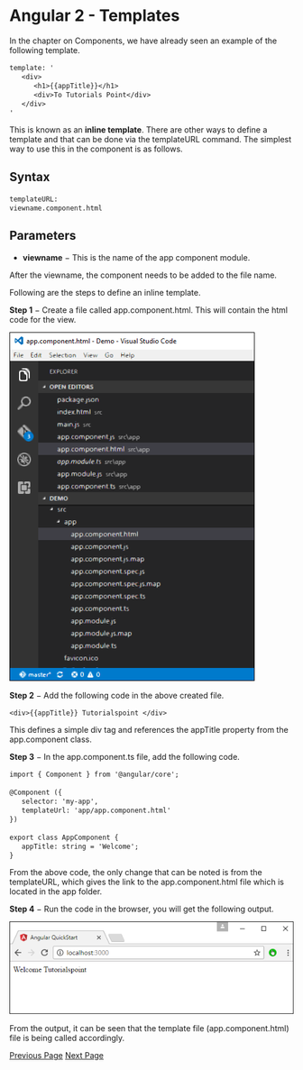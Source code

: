 # Angular 2 - Templates
In the chapter on Components, we have already seen an example of the following template.

```
template: '
   <div>
      <h1>{{appTitle}}</h1>
      <div>To Tutorials Point</div>
   </div>
'
```
This is known as an **inline template**. There are other ways to define a template and that can be done via the templateURL command. The simplest way to use this in the component is as follows.

## Syntax
```
templateURL:
viewname.component.html
```
## Parameters
   * **viewname** − This is the name of the app component module.

After the viewname, the component needs to be added to the file name.

Following are the steps to define an inline template.

**Step 1** − Create a file called app.component.html. This will contain the html code for the view.

![App Component](../angular2/images/app_component.jpg)

**Step 2** − Add the following code in the above created file.

```
<div>{{appTitle}} Tutorialspoint </div>
```
This defines a simple div tag and references the appTitle property from the app.component class.

**Step 3** − In the app.component.ts file, add the following code.

```
import { Component } from '@angular/core';

@Component ({
   selector: 'my-app',
   templateUrl: 'app/app.component.html'  
})

export class AppComponent {
   appTitle: string = 'Welcome';
}
```
From the above code, the only change that can be noted is from the templateURL, which gives the link to the app.component.html file which is located in the app folder.

**Step 4** − Run the code in the browser, you will get the following output.

![Run the code](../angular2/images/run_the_code.jpg)

From the output, it can be seen that the template file (app.component.html) file is being called accordingly.


[Previous Page](../angular2/angular2_components.md) [Next Page](../angular2/angular2_directives.md) 

